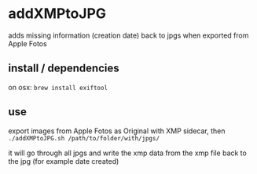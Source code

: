 # addXMPtoJPG
adds missing information (creation date) back to jpgs when exported from Apple Fotos

## install / dependencies

on osx:  ```brew install exiftool```

## use

export images from Apple Fotos as Original with XMP sidecar, then 
```./addXMPtoJPG.sh /path/to/folder/with/jpgs/```


it will go through all jpgs and write the xmp data from the xmp file back to the jpg (for example date created)